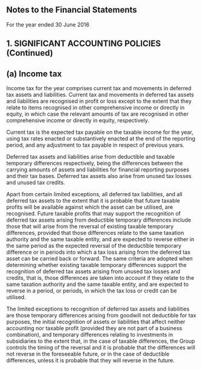 ## Notes to the Financial Statements

For the year ended 30 June 2016

## 1. SIGNIFICANT ACCOUNTING POLICIES (Continued)

## (a) Income tax

Income tax for the year comprises current tax and movements in deferred tax assets and liabilities. Current tax and movements in deferred tax assets and liabilities are recognised in profit or loss except to the extent that they relate to items recognised in other comprehensive income or directly in equity, in which case the relevant amounts of tax are recognised in other comprehensive income or directly in equity, respectively.

Current tax is the expected tax payable on the taxable income for the year, using tax rates enacted or substantively enacted at the end of the reporting period, and any adjustment to tax payable in respect of previous years.

Deferred tax assets and liabilities arise from deductible and taxable temporary differences respectively, being the differences between the carrying amounts of assets and liabilities for financial reporting purposes and their tax bases. Deferred tax assets also arise from unused tax losses and unused tax credits.

Apart from certain limited exceptions, all deferred tax liabilities, and all deferred tax assets to the extent that it is probable that future taxable profits will be available against which the asset can be utilised, are recognised. Future taxable profits that may support the recognition of deferred tax assets arising from deductible temporary differences include those that will arise from the reversal of existing taxable temporary differences, provided that those differences relate to the same taxation authority and the same taxable entity, and are expected to reverse either in the same period as the expected reversal of the deductible temporary difference or in periods into which a tax loss arising from the deferred tax asset can be carried back or forward. The same criteria are adopted when determining whether existing taxable temporary differences support the recognition of deferred tax assets arising from unused tax losses and credits, that is, those differences are taken into account if they relate to the same taxation authority and the same taxable entity, and are expected to reverse in a period, or periods, in which the tax loss or credit can be utilised.

The limited exceptions to recognition of deferred tax assets and liabilities are those temporary differences arising from goodwill not deductible for tax purposes, the initial recognition of assets or liabilities that affect neither accounting nor taxable profit (provided they are not part of a business combination), and temporary differences relating to investments in subsidiaries to the extent that, in the case of taxable differences, the Group controls the timing of the reversal and it is probable that the differences will not reverse in the foreseeable future, or in the case of deductible differences, unless it is probable that they will reverse in the future.